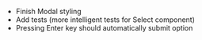 * Finish Modal styling
* Add tests (more intelligent tests for Select component)
* Pressing Enter key should automatically submit option